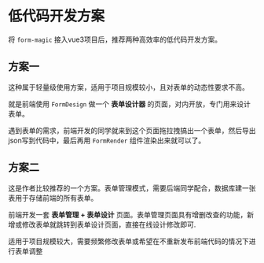# 低代码开发方案

将 `form-magic` 接入vue3项目后，推荐两种高效率的低代码开发方案。

## 方案一

这种属于轻量级使用方案，适用于项目规模较小，且对表单的动态性要求不高。

就是前端使用 `FormDesign` 做一个 **表单设计器** 的页面，对内开放，专门用来设计表单。

遇到表单的需求，前端开发的同学就来到这个页面拖拉拽搞出一个表单，然后导出json写到代码中，最后再用 `FormRender` 组件渲染出来就可以了。

## 方案二

这是作者比较推荐的一个方案。表单管理模式，需要后端同学配合，数据库建一张表用于存储前端的所有表单。

前端开发一套 **表单管理 + 表单设计** 页面。表单管理页面具有增删改查的功能，新增或修改表单就跳转到表单设计页面，直接在线设计修改即可.

适用于项目规模较大，需要频繁修改表单或希望在不重新发布前端代码的情况下进行表单调整
